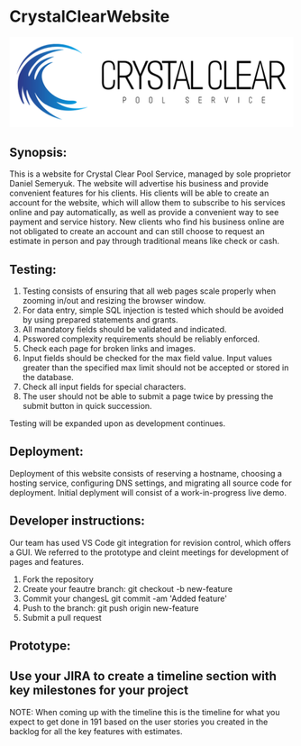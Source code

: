 # CrystalClearWebsite
![](/pages/CClogo.PNG)

## Synopsis: 

This is a website for Crystal Clear Pool Service, managed by sole proprietor Daniel Semeryuk. The website will advertise his business and provide convenient features 
for his clients. His clients will be able to create an account for the website, which will allow them to subscribe to his services online and pay automatically, as well 
as provide a convenient way to see payment and service history. New clients who find his business online are not obligated to create an account and can still choose to 
request an estimate in person and pay through traditional means like check or cash. 

## Testing:

1. Testing consists of ensuring that all web pages scale properly when zooming in/out and resizing the browser window. 
2. For data entry, simple SQL injection is tested which should be avoided by using prepared statements and grants. 
3. All mandatory fields should be validated and indicated.
4. Psswored complexity requirements should be reliably enforced.
5. Check each page for broken links and images.
6. Input fields should be checked for the max field value. Input values greater than the specified max limit should not be accepted or stored in the database.
7. Check all input fields for special characters.
8. The user should not be able to submit a page twice by pressing the submit button in quick succession.

Testing will be expanded upon as development continues.

## Deployment:

Deployment of this website consists of reserving a hostname, choosing a hosting service, configuring DNS settings, and migrating all source code for deployment. Initial
deplyment will consist of a work-in-progress live demo.

## Developer instructions: 

Our team has used VS Code git integration for revision control, which offers a GUI. We referred to the prototype and cleint meetings for development of pages and 
features.

1. Fork the repository 
2. Create your feautre branch: git checkout -b new-feature
3. Commit your changesL git commit -am 'Added feature'
4. Push to the branch: git push origin new-feature
5. Submit a pull request
    
## Prototype:


## Use your JIRA to create a timeline section with key milestones for your project



NOTE: When coming up with the timeline this is the timeline for what you expect to get done in 191 based on the user stories you created in the backlog for all the key features with estimates.
